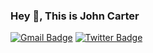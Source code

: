 ### Hey 👋, This is John Carter
[![Gmail Badge](https://img.shields.io/badge/-likicode@ya.ru-c14438?style=flat&logo=Gmail&logoColor=white&link=mailto:likicode@ya.ru)](mailto:likicode@ya.ru) [![Twitter Badge](https://img.shields.io/badge/-stillsey-00acee?style=flat&logo=twitter&logoColor=white&link=https://twitter.com/stillsey/)](https://www.twitter.com/stillsey/) 
